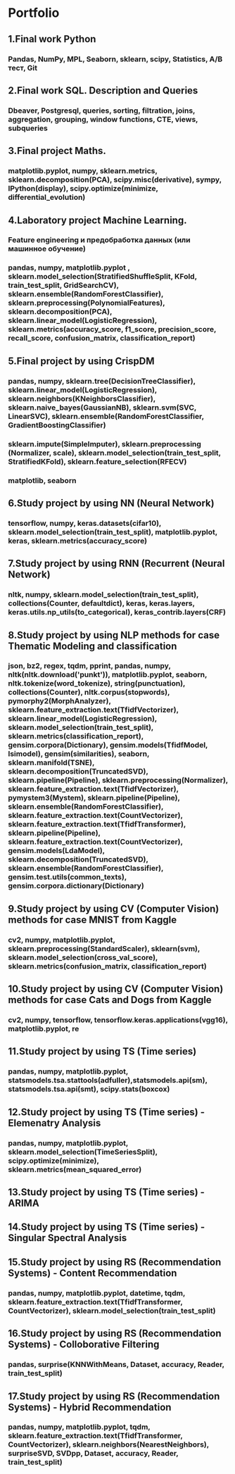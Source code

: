 # Portfolio
## 1.Final work Python

### Pandas, NumPy, MPL, Seaborn, sklearn, scipy, Statistics, A/B тест, Git

## 2.Final work SQL. Description and Queries

### Dbeaver, Postgresql, queries, sorting, filtration, joins, aggregation, grouping, window functions, CTE, views, subqueries

## 3.Final project Maths.

### matplotlib.pyplot, numpy, sklearn.metrics, sklearn.decomposition(PCA), scipy.misc(derivative), sympy, IPython(display), scipy.optimize(minimize, differential_evolution) 

## 4.Laboratory project Machine Learning.

### Feature engineering и предобработка данных (или машинное обучение)
### pandas, numpy, matplotlib.pyplot , sklearn.model_selection(StratifiedShuffleSplit, KFold, train_test_split, GridSearchCV), sklearn.ensemble(RandomForestClassifier), sklearn.preprocessing(PolynomialFeatures), sklearn.decomposition(PCA), sklearn.linear_model(LogisticRegression), sklearn.metrics(accuracy_score, f1_score, precision_score, recall_score, confusion_matrix, classification_report)

## 5.Final project by using CrispDM

### pandas, numpy, sklearn.tree(DecisionTreeClassifier), sklearn.linear_model(LogisticRegression), sklearn.neighbors(KNeighborsClassifier), sklearn.naive_bayes(GaussianNB), sklearn.svm(SVC, LinearSVC), sklearn.ensemble(RandomForestClassifier, GradientBoostingClassifier)
### sklearn.impute(SimpleImputer), sklearn.preprocessing (Normalizer, scale), sklearn.model_selection(train_test_split, StratifiedKFold), sklearn.feature_selection(RFECV)
### matplotlib, seaborn

## 6.Study project by using NN (Neural Network)

### tensorflow, numpy, keras.datasets(cifar10), sklearn.model_selection(train_test_split), matplotlib.pyplot, keras, sklearn.metrics(accuracy_score)

## 7.Study project by using RNN (Recurrent (Neural Network)

### nltk, numpy, sklearn.model_selection(train_test_split), collections(Counter, defaultdict), keras, keras.layers, keras.utils.np_utils(to_categorical), keras_contrib.layers(CRF)

## 8.Study project by using NLP methods for case Thematic Modeling and classification

### json, bz2, regex, tqdm, pprint, pandas, numpy, nltk(nltk.download('punkt')), matplotlib.pyplot, seaborn, nltk.tokenize(word_tokenize), string(punctuation), collections(Counter), nltk.corpus(stopwords), pymorphy2(MorphAnalyzer), sklearn.feature_extraction.text(TfidfVectorizer), sklearn.linear_model(LogisticRegression), sklearn.model_selection(train_test_split), sklearn.metrics(classification_report), gensim.corpora(Dictionary), gensim.models(TfidfModel, lsimodel), gensim(similarities), seaborn, sklearn.manifold(TSNE), sklearn.decomposition(TruncatedSVD), sklearn.pipeline(Pipeline), sklearn.preprocessing(Normalizer), sklearn.feature_extraction.text(TfidfVectorizer), pymystem3(Mystem), sklearn.pipeline(Pipeline), sklearn.ensemble(RandomForestClassifier), sklearn.feature_extraction.text(CountVectorizer), sklearn.feature_extraction.text(TfidfTransformer), sklearn.pipeline(Pipeline), sklearn.feature_extraction.text(CountVectorizer), gensim.models(LdaModel), sklearn.decomposition(TruncatedSVD), sklearn.ensemble(RandomForestClassifier), gensim.test.utils(common_texts), gensim.corpora.dictionary(Dictionary)

## 9.Study project by using CV (Computer Vision) methods for case MNIST from Kaggle

### cv2, numpy, matplotlib.pyplot, sklearn.preprocessing(StandardScaler), sklearn(svm), sklearn.model_selection(cross_val_score), sklearn.metrics(confusion_matrix, classification_report)

## 10.Study project by using CV (Computer Vision) methods for case Cats and Dogs from Kaggle

### cv2, numpy, tensorflow, tensorflow.keras.applications(vgg16), matplotlib.pyplot, re

## 11.Study project by using TS (Time series) 

### pandas, numpy, matplotlib.pyplot, statsmodels.tsa.stattools(adfuller),statsmodels.api(sm), statsmodels.tsa.api(smt), scipy.stats(boxcox)

## 12.Study project by using TS (Time series) - Elemenatry Analysis

### pandas, numpy, matplotlib.pyplot, sklearn.model_selection(TimeSeriesSplit), scipy.optimize(minimize), sklearn.metrics(mean_squared_error)

## 13.Study project by using TS (Time series) - ARIMA

## 14.Study project by using TS (Time series) - Singular Spectral Analysis

## 15.Study project by using RS (Recommendation Systems) - Content Recommendation

### pandas, numpy, matplotlib.pyplot, datetime, tqdm, sklearn.feature_extraction.text(TfidfTransformer, CountVectorizer), sklearn.model_selection(train_test_split)

## 16.Study project by using RS (Recommendation Systems) - Colloborative Filtering

### pandas, surprise(KNNWithMeans, Dataset, accuracy, Reader, train_test_split)

## 17.Study project by using RS (Recommendation Systems) - Hybrid Recommendation

### pandas, numpy, matplotlib.pyplot, tqdm, sklearn.feature_extraction.text(TfidfTransformer, CountVectorizer), sklearn.neighbors(NearestNeighbors), surpriseSVD, SVDpp, Dataset, accuracy, Reader, train_test_split)

